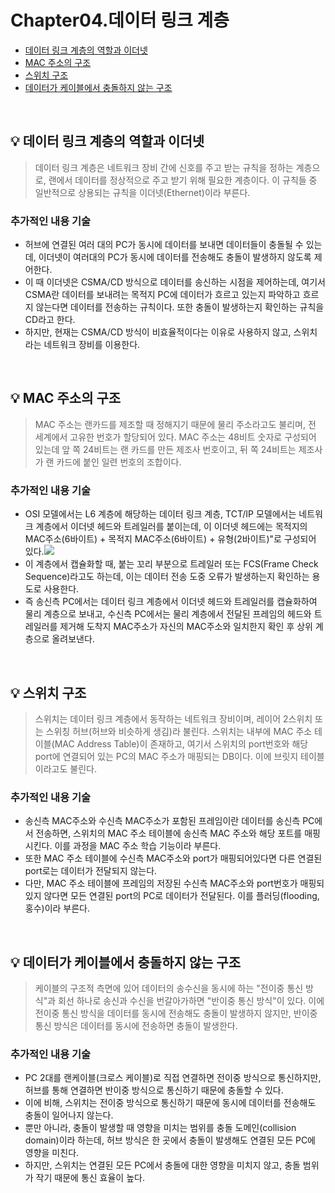 # Chapter04.데이터 링크 계층

- [데이터 링크 계층의 역할과 이더넷](#%EF%B8%8F-데이터-링크-계층의-역할과-이더넷)
- [MAC 주소의 구조](#%EF%B8%8F-MAC-주소의-구조)
- [스위치 구조](#%EF%B8%8F-스위치-구조)
- [데이터가 케이블에서 충돌하지 않는 구조](#%EF%B8%8F-데이터가-케이블에서-충돌하지-않는-구조)

<br>

## 💡 데이터 링크 계층의 역할과 이더넷
> 데이터 링크 계층은 네트워크 장비 간에 신호를 주고 받는 규칙을 정하는 계층으로, 랜에서 데이터를 정상적으로 주고 받기 위해 필요한 계층이다. 이 규칙들 중 일반적으로 상용되는 규칙을 이더넷(Ethernet)이라 부른다.


### 추가적인 내용 기술
- 허브에 연결된 여러 대의 PC가 동시에 데이터를 보내면 데이터들이 충돌될 수 있는데, 이더넷이 여러대의 PC가 동시에 데이터를 전송해도 충돌이 발생하지 않도록 제어한다.
- 이 때 이더넷은 CSMA/CD 방식으로 데이터를 송신하는 시점을 제어하는데, 여기서 CSMA란 데이터를 보내려는 목적지 PC에 데이터가 흐르고 있는지 파악하고 흐르지 않는다면 데이터를 전송하는 규칙이다. 또한 충돌이 발생하는지 확인하는 규칙을 CD라고 한다.
- 하지만, 현재는 CSMA/CD 방식이 비효율적이다는 이유로 사용하지 않고, 스위치라는 네트워크 장비를 이용한다.


<br>

## 💡 MAC 주소의 구조
> MAC 주소는 랜카드를 제조할 때 정해지기 때문에 물리 주소라고도 불리며, 전 세계에서 고유한 번호가 할당되어 있다. MAC 주소는 48비트 숫자로 구성되어 있는데 앞 쪽 24비트는 랜 카드를 만든 제조사 번호이고, 뒤 쪽 24비트는 제조사가 랜 카드에 붙인 일련 번호의 조합이다.


### 추가적인 내용 기술
- OSI 모델에서는 L6 계층에 해당하는 데이터 링크 계층, TCT/IP 모델에서는 네트워크 계층에서 이더넷 헤드와 트레일러를 붙이는데, 이 이더넷 헤드에는 목적지의 MAC주소(6바이트) + 목적지 MAC주소(6바이트) + 유형(2바이트)"로 구성되어 있다.![](https://images.velog.io/images/jewon119/post/be58bee8-bb3a-4dbe-a980-f7959291cb0e/image.png)
- 이 계층에서 캡슐화할 때, 붙는 꼬리 부분으로 트레일러 또는 FCS(Frame Check Sequence)라고도 하는데, 이는 데이터 전송 도중 오류가 발생하는지 확인하는 용도로 사용한다.
- 즉 송신측 PC에서는 데이터 링크 계층에서 이더넷 헤드와 트레일러를 캡슐화하여 물리 계층으로 보내고, 수신측 PC에서는 물리 계층에서 전달된 프레임의 헤드와 트레일러를 제거해 도착지 MAC주소가 자신의 MAC주소와 일치한지 확인 후 상위 계층으로 올려보낸다.

<br>

## 💡 스위치 구조
> 스위치는 데이터 링크 계층에서 동작하는 네트워크 장비이며, 레이어 2스위치 또는 스위칭 허브(허브와 비슷하게 생김)라 불린다. 스위치는 내부에 MAC 주소 테이블(MAC Address Table)이 존재하고, 여기서 스위치의 port번호와 해당 port에 연결되어 있는 PC의 MAC 주소가 매핑되는 DB이다. 이에 브릿지 테이블이라고도 불린다.


### 추가적인 내용 기술
- 송신측 MAC주소와 수신측 MAC주소가 포함된 프레임이란 데이터를 송신측 PC에서 전송하면, 스위치의 MAC 주소 테이블에 송신측 MAC 주소와 해당 포트를 매핑시킨다. 이를 과정을 MAC 주소 학습 기능이라 부른다.
- 또한 MAC 주소 테이블에 수신측 MAC주소와 port가 매핑되어있다면 다른 연결된 port로는 데이터가 전달되지 않는다.
- 다만, MAC 주소 테이블에 프레임의 저장된 수신측 MAC주소와 port번호가 매핑되있지 않다면 모든 연결된 port의 PC로 데이터가 전달된다. 이를 플러딩(flooding, 홍수)이라 부른다.

<br>

## 💡 데이터가 케이블에서 충돌하지 않는 구조
> 케이블의 구조적 측면에 있어 데이터의 송수신을 동시에 하는 "전이중 통신 방식"과 회선 하나로 송신과 수신을 번갈아가하면 "반이중 통신 방식"이 있다. 이에 전이중 통신 방식을 데이터를 동시에 전송해도 충돌이 발생하지 않지만, 반이중 통신 방식은 데이터를 동시에 전송하면 충돌이 발생한다.


### 추가적인 내용 기술
- PC 2대를 랜케이블(크로스 케이블)로 직접 연결하면 전이중 방식으로 통신하지만, 허브를 통해 연결하면 반이중 방식으로 통신하기 때문에 충돌할 수 있다.
- 이에 비해, 스위치는 전이중 방식으로 통신하기 때문에 동시에 데이터를 전송해도 충돌이 일어나지 않는다.
- 뿐만 아니라, 충돌이 발생할 때 영향을 미치는 범위를 충돌 도메인(collision domain)이라 하는데, 허브 방식은 한 곳에서 충돌이 발생해도 연결된 모든 PC에 영향을 미친다.
- 하지만, 스위치는 연결된 모든 PC에서 충돌에 대한 영향을 미치지 않고, 충돌 범위가 작기 때문에 통신 효율이 높다.
